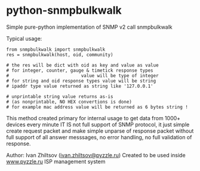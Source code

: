 python-snmpbulkwalk
===================

Simple pure-python implementation of SNMP v2 call snmpbulkwalk


Typical usage:
```
from snmpbulkwalk import snmpbulkwalk
res = snmpbulkwalk(host, oid, community)

# the res will be dict with oid as key and value as value
# for integer, counter, gauge & timetick response types 
#                           value will be type of integer
# for string and oid response types value will be string
# ipaddr type value returned as string like '127.0.0.1'

# unprintable string value returns as-is 
# (as nonprintable, NO HEX convertions is done)
# for example mac address value will be returned as 6 bytes string !
```

This method created primary for internal usage to get data from 1000+ devices every minute
IT IS not full support of SNMP protocol, it just simple create request packet and make simple unparse of response packet
without full support of all answer messsages, no error handling, no full validation of response.

Author: Ivan Zhiltsov (ivan.zhiltsov@pyzzle.ru)
Created to be used inside www.pyzzle.ru ISP management system

